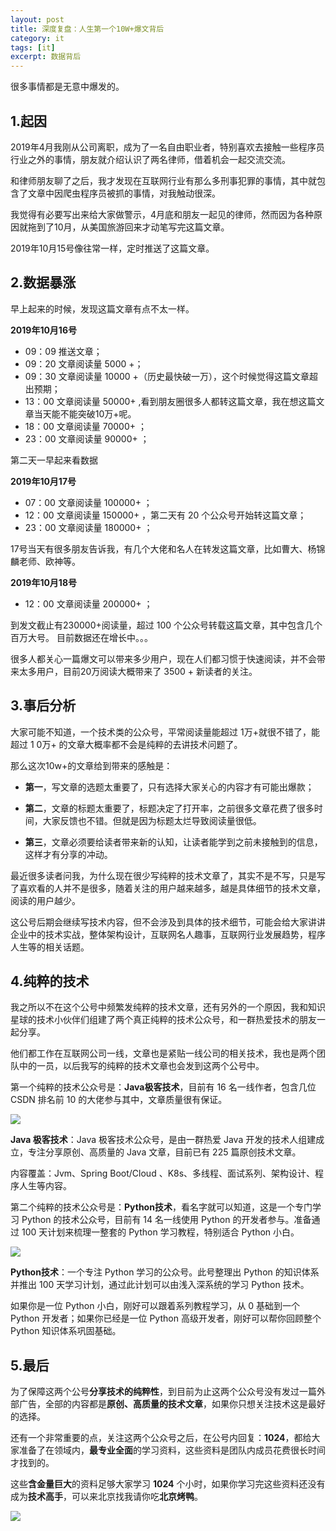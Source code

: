 ```yaml
---
layout: post
title: 深度复盘：人生第一个10W+爆文背后
category: it
tags: [it]
excerpt: 数据背后
---
```


很多事情都是无意中爆发的。

## 1.起因

2019年4月我刚从公司离职，成为了一名自由职业者，特别喜欢去接触一些程序员行业之外的事情，朋友就介绍认识了两名律师，借着机会一起交流交流。

和律师朋友聊了之后，我才发现在互联网行业有那么多刑事犯罪的事情，其中就包含了文章中因爬虫程序员被抓的事情，对我触动很深。

我觉得有必要写出来给大家做警示，4月底和朋友一起见的律师，然而因为各种原因就拖到了10月，从美国旅游回来才动笔写完这篇文章。

2019年10月15号像往常一样，定时推送了这篇文章。

## 2.数据暴涨

早上起来的时候，发现这篇文章有点不太一样。

**2019年10月16号**

- 09：09 推送文章；  
- 09：20 文章阅读量  5000 +；  
- 09：30 文章阅读量 10000 +（历史最快破一万），这个时候觉得这篇文章超出预期；  
- 13：00 文章阅读量  50000+ ,看到朋友圈很多人都转这篇文章，我在想这篇文章当天能不能突破10万+呢。  
- 18：00  文章阅读量  70000+ ；  
- 23：00  文章阅读量  90000+ ；  

第二天一早起来看数据

**2019年10月17号**

- 07：00  文章阅读量  100000+ ；
- 12：00  文章阅读量  150000+ ，第二天有 20 个公众号开始转这篇文章；
- 23：00 文章阅读量    180000+ ；

17号当天有很多朋友告诉我，有几个大佬和名人在转发这篇文章，比如曹大、杨锦麟老师、欧神等。

**2019年10月18号**

- 12：00  文章阅读量  200000+ ；

到发文截止有230000+阅读量，超过 100 个公众号转载这篇文章，其中包含几个百万大号。
目前数据还在增长中。。。

很多人都关心一篇爆文可以带来多少用户，现在人们都习惯于快速阅读，并不会带来太多用户，目前20万阅读大概带来了 3500 + 新读者的关注。

## 3.事后分析

大家可能不知道，一个技术类的公众号，平常阅读量能超过 1万+就很不错了，能超过  1 0万+ 的文章大概率都不会是纯粹的去讲技术问题了。

那么这次10w+的文章给到带来的感触是：

- **第一**，写文章的选题太重要了，只有选择大家关心的内容才有可能出爆款；

- **第二**，文章的标题太重要了，标题决定了打开率，之前很多文章花费了很多时间，大家反馈也不错。但就是因为标题太烂导致阅读量很低。

- **第三**，文章必须要给读者带来新的认知，让读者能学到之前未接触到的信息，这样才有分享的冲动。

最近很多读者问我，为什么现在很少写纯粹的技术文章了，其实不是不写，只是写了喜欢看的人并不是很多，随着关注的用户越来越多，越是具体细节的技术文章，阅读的用户越少。

这公号后期会继续写技术内容，但不会涉及到具体的技术细节，可能会给大家讲讲企业中的技术实战，整体架构设计，互联网名人趣事，互联网行业发展趋势，程序人生等的相关话题。

## 4.纯粹的技术

我之所以不在这个公号中频繁发纯粹的技术文章，还有另外的一个原因，我和知识星球的技术小伙伴们组建了两个真正纯粹的技术公众号，和一群热爱技术的朋友一起分享。

他们都工作在互联网公司一线，文章也是紧贴一线公司的相关技术，我也是两个团队中的一员，以后我写的纯粹的技术文章也会发到这两个公号中。

第一个纯粹的技术公众号是：**Java极客技术**，目前有 16 名一线作者，包含几位 CSDN 排名前 10 的大佬参与其中，文章质量很有保证。

![](http://favorites.ren/assets/images/2019/it/fupan01.png)

**Java 极客技术**：Java 极客技术公众号，是由一群热爱 Java 开发的技术人组建成立，专注分享原创、高质量的 Java 文章，目前已有 225 篇原创技术文章。

内容覆盖：Jvm、Spring Boot/Cloud 、K8s、多线程、面试系列、架构设计、程序人生等内容。

第二个纯粹的技术公众号是：**Python技术**，看名字就可以知道，这是一个专门学习 Python 的技术公众号，目前有 14 名一线使用 Python 的开发者参与。准备通过 100 天计划来梳理一整套的 Python 学习教程，特别适合 Python 小白。

![](http://favorites.ren/assets/images/2019/it/fupan02.png)

**Python技术**：一个专注 Python 学习的公众号。此号整理出 Python 的知识体系并推出 100 天学习计划，通过此计划可以由浅入深系统的学习 Python 技术。

如果你是一位 Python 小白，刚好可以跟着系列教程学习，从 0 基础到一个 Python 开发者；如果你已经是一位 Python 高级开发者，刚好可以帮你回顾整个 Python 知识体系巩固基础。

## 5.最后

为了保障这两个公号**分享技术的纯粹性**，到目前为止这两个公众号没有发过一篇外部广告，全部的内容都是**原创、高质量的技术文章**，如果你只想关注技术这是最好的选择。

还有一个非常重要的点，关注这两个公众号之后，在公号内回复：**1024**，都给大家准备了在领域内，**最专业全面**的学习资料，这些资料是团队内成员花费很长时间才找到的。

这些**含金量巨大**的资料足够大家学习 **1024** 个小时，如果你学习完这些资料还没有成为**技术高手**，可以来北京找我请你吃**北京烤鸭**。

![](http://favorites.ren/assets/images/2019/it/fupan03.gif)